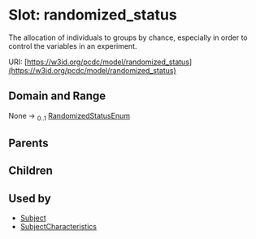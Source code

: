 
# Slot: randomized_status


The allocation of individuals to groups by chance, especially in order to control the variables in an experiment.

URI: [https://w3id.org/pcdc/model/randomized_status](https://w3id.org/pcdc/model/randomized_status)


## Domain and Range

None &#8594;  <sub>0..1</sub> [RandomizedStatusEnum](RandomizedStatusEnum.md)

## Parents


## Children


## Used by

 * [Subject](Subject.md)
 * [SubjectCharacteristics](SubjectCharacteristics.md)
